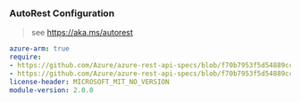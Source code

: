 ### AutoRest Configuration

> see https://aka.ms/autorest

``` yaml
azure-arm: true
require:
- https://github.com/Azure/azure-rest-api-specs/blob/f70b7953f5d54889cc1825b37ad938342ca93a2e/specification/azure-kusto/resource-manager/readme.md
- https://github.com/Azure/azure-rest-api-specs/blob/f70b7953f5d54889cc1825b37ad938342ca93a2e/specification/azure-kusto/resource-manager/readme.go.md
license-header: MICROSOFT_MIT_NO_VERSION
module-version: 2.0.0
```